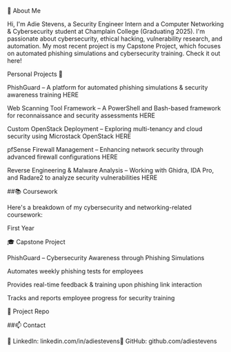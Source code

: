 💫 About Me

Hi, I'm Adie Stevens, a Security Engineer Intern and a Computer Networking & Cybersecurity student at Champlain College (Graduating 2025). I'm passionate about cybersecurity, ethical hacking, vulnerability research, and automation. My most recent project is my Capstone Project, which focuses on automated phishing simulations and cybersecurity training. Check it out here!

Personal Projects 🚀

PhishGuard – A platform for automated phishing simulations & security awareness training HERE

Web Scanning Tool Framework – A PowerShell and Bash-based framework for reconnaissance and security assessments HERE

Custom OpenStack Deployment – Exploring multi-tenancy and cloud security using Microstack OpenStack HERE

pfSense Firewall Management – Enhancing network security through advanced firewall configurations HERE

Reverse Engineering & Malware Analysis – Working with Ghidra, IDA Pro, and Radare2 to analyze security vulnerabilities HERE

##📚 Coursework

Here's a breakdown of my cybersecurity and networking-related coursework:

First Year



🎓 Capstone Project

PhishGuard – Cybersecurity Awareness through Phishing Simulations

Automates weekly phishing tests for employees

Provides real-time feedback & training upon phishing link interaction

Tracks and reports employee progress for security training

🔗 Project Repo

##📫 Contact

💼 LinkedIn: linkedin.com/in/adiestevens🐙 GitHub: github.com/adiestevens

<!--
**AdieStevens/AdieStevens** is a ✨ _special_ ✨ repository because its `README.md` (this file) appears on your GitHub profile.

Here are some ideas to get you started:

- 🔭 I’m currently working on ...
- 🌱 I’m currently learning ...
- 👯 I’m looking to collaborate on ...
- 🤔 I’m looking for help with ...
- 💬 Ask me about ...
- 📫 How to reach me: ...
- 😄 Pronouns: ...
- ⚡ Fun fact: ...
-->
